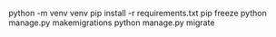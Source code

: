 python -m venv venv
pip install -r requirements.txt
pip freeze
python manage.py makemigrations
python manage.py migrate